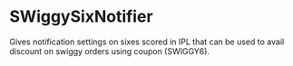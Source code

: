 # SWiggySixNotifier

Gives notification settings on sixes scored in IPL that can be used to avail discount on swiggy orders using coupon (SWIGGY6).